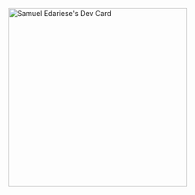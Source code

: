 <a href="https://app.daily.dev/samueledariese"><img src="https://api.daily.dev/devcards/v2/H7Q4PIMJygbPskXenZPCD.png?r=304" width="356" alt="Samuel Edariese's Dev Card"/></a>
